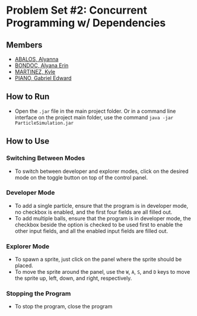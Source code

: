 # Problem Set #2: Concurrent Programming w/ Dependencies
## Members
- [ABALOS, Alyanna](https://github.com/alyannaabalos)
- [BONDOC, Alyana Erin](https://github.com/Alybee75)
- [MARTINEZ, Kyle](https://github.com/Kyle-Martinez)
- [PIANO, Gabriel Edward](https://github.com/Poije)

## How to Run

- Open the `.jar` file in the main project folder. Or in a command line interface on the project main folder, use the command `java -jar ParticleSimulation.jar`

## How to Use
### Switching Between Modes 
- To switch between developer and explorer modes, click on the desired mode on the toggle button on top of the control panel.
### Developer Mode
- To add a single particle, ensure that the program is in developer mode, no checkbox is enabled, and the first four fields are all filled out.
- To add multiple balls, ensure that the program is in developer mode, the checkbox beside the option is checked to be used first to enable the other input fields, and all the enabled input fields are filled out.
### Explorer Mode
- To spawn a sprite, just click on the panel where the sprite should be placed.
- To move the sprite around the panel, use the `W`, `A`, `S`, and `D` keys to move the sprite up, left, down, and right, respectively.
### Stopping the Program
- To stop the program, close the program
